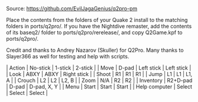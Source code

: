 Source: https://github.com/EvilJagaGenius/q2pro-pm

Place the contents from the folders of your Quake 2 install to the matching folders in ports/q2pro/.  If you have the Nightdive remaster, add the contents of its baseq2/ folder to ports/q2pro/rerelease/, and copy Q2Game.kpf to ports/q2pro/.

Credit and thanks to Andrey Nazarov (Skuller) for Q2Pro.  Many thanks to Slayer366 as well for testing and help with scripts.

| Action | No-stick | 1-stick | 2-stick |
| Move | D-pad | Left stick | Left stick |
| Look | ABXY | ABXY | Right stick |
| Shoot | R1 | R1 | R1 |
| Jump | L1 | L1 | L1, A |
| Crouch | L2 | L2 | L2, B |
| Zoom | N/A | R2 | R2 |
| Inventory | R2+D-pad | D-pad | D-pad, X, Y |
| Menu | Start | Start | Start |
| Help computer | Select | Select | Select |
